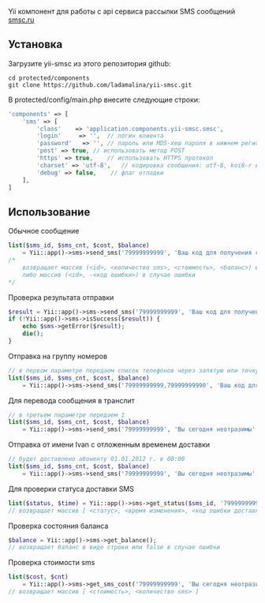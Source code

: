 Yii компонент для работы с api сервиса рассылки SMS сообщений [smsc.ru](http://smsc.ru)

## Установка

Загрузите yii-smsc из этого репозитория github:

    cd protected/components
    git clone https://github.com/ladamalina/yii-smsc.git

В protected/config/main.php внесите следующие строки:

```php
'components' => [
    'sms' => [
        'class'    => 'application.components.yii-smsc.smsc',
        'login'     => '',  // логин клиента
        'password'   => '', // пароль или MD5-хеш пароля в нижнем регистре
        'post' => true, // использовать метод POST
        'https' => true,    // использовать HTTPS протокол
        'charset' => 'utf-8',   // кодировка сообщения: utf-8, koi8-r или windows-1251 (по умолчанию)
        'debug' => false,    // флаг отладки
    ],
]
```

## Использование

Обычное сообщение

```php
list($sms_id, $sms_cnt, $cost, $balance)
    = Yii::app()->sms->send_sms('79999999999', 'Ваш код для получения скидки');
/*
    возвращает массив (<id>, <количество sms>, <стоимость>, <баланс>) в случае успешной отправки
    либо массив (<id>, -<код ошибки>) в случае ошибки
*/
```

Проверка результата отправки

```php
$result = Yii::app()->sms->send_sms('79999999999', 'Ваш код для получения скидки');
if (!Yii::app()->sms->isSuccess($result)) {
    echo $sms->getError($result);
    die();
}
```

Отправка на группу номеров

```php
// в первом параметре передаем список телефонов через запятую или точку с запятой
list($sms_id, $sms_cnt, $cost, $balance)
    = Yii::app()->sms->send_sms('79999999999,79999999990', 'Ваш код для получения скидки');
```

Для перевода сообщения в транслит

```php
// в третьем параметре передаем 1
list($sms_id, $sms_cnt, $cost, $balance)
    = Yii::app()->sms->send_sms('79999999999', 'Вы сегодня неотразимы', 1);
```

Отправка от имени Ivan с отложенным временем доставки

```php
// будет доставлено абоненту 01.01.2012 г. в 00:00
list($sms_id, $sms_cnt, $cost, $balance)
    = Yii::app()->sms->send_sms('79999999999', 'Вы сегодня неотразимы', 0, '0101120000', 0, 0, 'Ivan');
```

Для проверки статуса доставки SMS
```php
list($status, $time) = Yii::app()->sms->get_status($sms_id, '79999999999');
// возвращает массив [ <статус>, <время изменения>, <код ошибки доставки> ]
```

Проверка состояния баланса
```php
$balance = Yii::app()->sms->get_balance();
// возвращает баланс в виде строки или false в случае ошибки
```

Проверка стоимости sms
```php
list($cost, $cnt)
    = Yii::app()->sms->get_sms_cost('79999999999', 'Вы сегодня неотразимы');
// возвращает массив [ <стоимость>, <количество sms> ]
```

